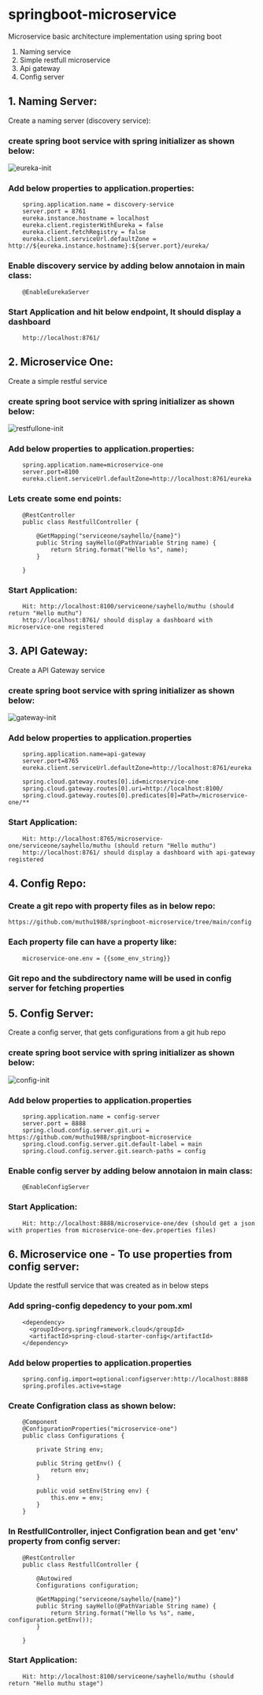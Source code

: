 # springboot-microservice
Microservice basic architecture implementation using spring boot

1. Naming service
2. Simple restfull microservice
3. Api gateway
4. Config server

## 1. Naming Server:

  Create a naming server (discovery service):
    
   ### create spring boot service with spring initializer as shown below:
   
   ![eureka-init](https://user-images.githubusercontent.com/17717124/125009888-0db16800-e083-11eb-8bfb-4c750e8d8971.png)

   ### Add below properties to application.properties:
    
        spring.application.name = discovery-service
        server.port = 8761
        eureka.instance.hostname = localhost
        eureka.client.registerWithEureka = false
        eureka.client.fetchRegistry = false
        eureka.client.serviceUrl.defaultZone = http://${eureka.instance.hostname}:${server.port}/eureka/

   ### Enable discovery service by adding below annotaion in main class:
        @EnableEurekaServer

   ### Start Application and hit below endpoint, It should display a dashboard
        http://localhost:8761/ 


## 2. Microservice One:

   Create a simple restful service
   
   ### create spring boot service with spring initializer as shown below:

   ![restfullone-init](https://user-images.githubusercontent.com/17717124/125011207-9c26e900-e085-11eb-93b0-65aaf4284ada.png)

   ### Add below properties to application.properties:
        spring.application.name=microservice-one
        server.port=8100
        eureka.client.serviceUrl.defaultZone=http://localhost:8761/eureka

   ### Lets create some end points:
        @RestController
        public class RestfullController {

            @GetMapping("serviceone/sayhello/{name}")
            public String sayHello(@PathVariable String name) {
                return String.format("Hello %s", name);
            }

        }

   ### Start Application:
        Hit: http://localhost:8100/serviceone/sayhello/muthu (should return "Hello muthu")
        http://localhost:8761/ should display a dashboard with microservice-one registered


## 3. API Gateway:

  Create a API Gateway service
    
   ### create spring boot service with spring initializer as shown below:
   
   ![gateway-init](https://user-images.githubusercontent.com/17717124/125011459-24a58980-e086-11eb-94eb-de712e7f79b0.png)

   ### Add below properties to application.properties
        spring.application.name=api-gateway
        server.port=8765
        eureka.client.serviceUrl.defaultZone=http://localhost:8761/eureka

        spring.cloud.gateway.routes[0].id=microservice-one
        spring.cloud.gateway.routes[0].uri=http://localhost:8100/
        spring.cloud.gateway.routes[0].predicates[0]=Path=/microservice-one/**

   ### Start Application:
        Hit: http://localhost:8765/microservice-one/serviceone/sayhello/muthu (should return "Hello muthu")
        http://localhost:8761/ should display a dashboard with api-gateway registered


## 4. Config Repo:
    
   ### Create a git repo with property files as in below repo:
    https://github.com/muthu1988/springboot-microservice/tree/main/config

   ### Each property file can have a property like:
        microservice-one.env = {{some_env_string}}

   ### Git repo and the subdirectory name will be used in config server for fetching properties

## 5. Config Server:

  Create a config server, that gets configurations from a git hub repo
    
   ### create spring boot service with spring initializer as shown below:
   
   ![config-init](https://user-images.githubusercontent.com/17717124/125011896-ea88b780-e086-11eb-915a-d7f550694958.png)
   
   ### Add below properties to application.properties
        spring.application.name = config-server
        server.port = 8888
        spring.cloud.config.server.git.uri = https://github.com/muthu1988/springboot-microservice
        spring.cloud.config.server.git.default-label = main
        spring.cloud.config.server.git.search-paths = config

   ### Enable config server by adding below annotaion in main class:
        @EnableConfigServer

   ### Start Application:
        Hit: http://localhost:8888/microservice-one/dev (should get a json with properties from microservice-one-dev.properties files)

## 6. Microservice one - To use properties from config server:

  Update the restfull service that was created as in below steps

   ### Add spring-config depedency to your pom.xml
        <dependency>
          <groupId>org.springframework.cloud</groupId>
          <artifactId>spring-cloud-starter-config</artifactId>
        </dependency>

   ### Add below properties to application.properties
        spring.config.import=optional:configserver:http://localhost:8888
        spring.profiles.active=stage

   ### Create Configration class as shown below:
        @Component
        @ConfigurationProperties("microservice-one")
        public class Configurations {

            private String env;

            public String getEnv() {
                return env;
            }

            public void setEnv(String env) {
                this.env = env;
            }
        }

   ### In RestfullController, inject Configration bean and get 'env' property from config server:
        @RestController
        public class RestfullController {

            @Autowired
            Configurations configuration;

            @GetMapping("serviceone/sayhello/{name}")
            public String sayHello(@PathVariable String name) {
                return String.format("Hello %s %s", name, configuration.getEnv());
            }

        }

   ### Start Application:
        Hit: http://localhost:8100/serviceone/sayhello/muthu (should return "Hello muthu stage")
    
